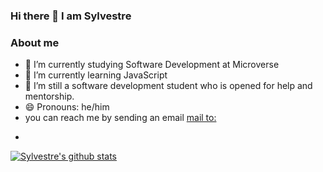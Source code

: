 ### Hi there 👋 I am Sylvestre

### About me

- 🔭 I’m currently studying Software Development at Microverse
- 🌱 I’m currently learning JavaScript
- 🤔 I’m still a software development student who is opened for help and mentorship.
- 😄 Pronouns: he/him
- you can reach me by sending an email [mail to:](pasytchangwa@gmail.com)

<!--
**pasytchangwa/Pasytchangwa** is a ✨ _special_ ✨ repository because its `README.md` (this file) appears on your GitHub profile.

Here are some ideas to get you started:
### About me

- 🔭 I’m currently working on ...
- 🌱 I’m currently learning ...
- 👯 I’m looking to collaborate on ...
- 🤔 I’m looking for help with ...
- 💬 Ask me about ...
- 📫 How to reach me: ...
- 😄 Pronouns: ...
- ⚡ Fun fact: ...
-->
-

[![Sylvestre's github stats](https://github-readme-stats.vercel.app/api?username=psytchangwa)](https://github.com/pasytchangwa/github-readme-stats)

